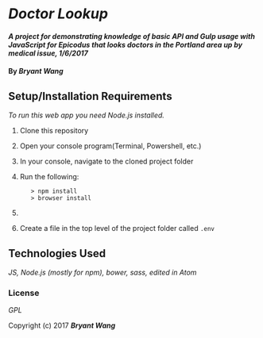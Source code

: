 # _Doctor Lookup_

#### _A project for demonstrating knowledge of basic API and Gulp usage with JavaScript for Epicodus that looks doctors in the Portland area up by medical issue, 1/6/2017_

#### By _**Bryant Wang**_

## Setup/Installation Requirements

_To run this web app you need Node.js installed._

1. Clone this repository
2. Open your console program(Terminal, Powershell, etc.)
3. In your console, navigate to the cloned project folder
4. Run the following:

          > npm install
          > browser install

5. 
6. Create a file in the top level of the project folder called `.env`


## Technologies Used

_JS, Node.js (mostly for npm), bower, sass, edited in Atom_

### License

*GPL*

Copyright (c) 2017 **_Bryant Wang_**

